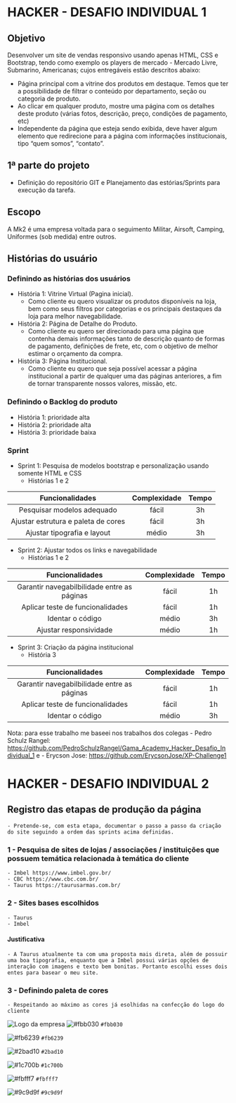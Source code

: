 # HACKER - DESAFIO INDIVIDUAL 1

## Objetivo

Desenvolver um site de vendas responsivo usando apenas HTML, CSS e Bootstrap, tendo como exemplo os players de mercado - Mercado Livre, Submarino, Americanas; cujos entregáveis estão descritos abaixo:

- Página principal com a vitrine dos produtos em destaque. Temos que ter a possibilidade de filtrar o conteúdo por departamento, seção ou categoria de produto.
- Ao clicar em qualquer produto, mostre uma página com os detalhes deste produto (várias fotos, descrição, preço, condições de pagamento, etc)
- Independente da página que esteja sendo exibida, deve haver algum elemento que redirecione para a página com informações institucionais, tipo “quem somos”, “contato”.

## 1ª parte do projeto

- Definição do repositório GIT e Planejamento das estórias/Sprints para execução da tarefa.

## Escopo

A Mk2 é uma empresa voltada para o seguimento Militar, Airsoft, Camping, Uniformes (sob medida) entre outros.

## Histórias do usuário

### Definindo as histórias dos usuários

- História 1: Vitrine Virtual (Pagina inicial).
    - Como cliente eu quero visualizar os produtos disponíveis na loja, bem como seus filtros por categorias e os principais destaques da loja para melhor navegabilidade.
- História 2: Página de Detalhe do Produto.
    - Como cliente eu quero ser direcionado para uma página que contenha demais informações tanto de descrição quanto de formas de pagamento, definições de frete, etc, com o objetivo de melhor estimar o orçamento da compra.
- História 3: Página Institucional.
    - Como cliente eu quero que seja possível acessar a página institucional a partir de qualquer uma das páginas anteriores, a fim de tornar transparente nossos valores, missão, etc.

### Definindo o Backlog do produto

- História 1: prioridade alta
- História 2: prioridade alta
- História 3: prioridade baixa

### Sprint

- Sprint 1: Pesquisa de modelos bootstrap e personalização usando somente HTML e CSS
    - Histórias 1 e 2 

|         Funcionalidades              | Complexidade |   Tempo    |  
|    :----------------------:          | :----------: |   :----:   |  
| Pesquisar modelos adequado           |    fácil     |     3h     | 
| Ajustar estrutura e paleta de cores  |    fácil     |     3h     |
| Ajustar tipografia e layout          |    médio     |     3h     |  
 

- Sprint 2: Ajustar todos os links e navegabilidade
    - Histórias 1 e 2 

|         Funcionalidades                      | Complexidade |   Tempo    |  
|    :----------------------:                  | :----------: |   :----:   |  
| Garantir navegabilbilidade entre as páginas  |    fácil     |     1h     | 
| Aplicar teste de funcionalidades             |    fácil     |     1h     |
| Identar o código                             |    médio     |     3h     | 
| Ajustar responsividade                       |    médio     |     1h     | 

- Sprint 3: Criação da página institucional
    - História 3

|         Funcionalidades                      | Complexidade |   Tempo    |  
|    :----------------------:                  | :----------: |   :----:   |  
| Garantir navegabilbilidade entre as páginas  |    fácil     |     1h     | 
| Aplicar teste de funcionalidades             |    fácil     |     1h     |
| Identar o código                             |    médio     |     3h     | 





Nota:  para esse trabalho me baseei nos trabalhos dos colegas 
    - Pedro Schulz Rangel: https://github.com/PedroSchulzRangel/Gama_Academy_Hacker_Desafio_Individual_1 e
    - Erycson Jose: https://github.com/ErycsonJose/XP-Challenge1

# HACKER - DESAFIO INDIVIDUAL 2

## Registro das etapas de produção da página
    - Pretende-se, com esta etapa, documentar o passo a passo da criação do site seguindo a ordem das sprints acima definidas.

### 1 - Pesquisa de sites de lojas / associações / instituições que possuem temática relacionada à temática do cliente
    - Imbel https://www.imbel.gov.br/
    - CBC https://www.cbc.com.br/
    - Taurus https://taurusarmas.com.br/

### 2 - Sites bases escolhidos
    - Taurus
    - Imbel

#### Justificativa 
    - A Taurus atualmente ta com uma proposta mais direta, além de possuir uma boa tipografia, enquanto que a Imbel possui várias opções de interação com imagens e texto bem bonitas. Portanto escolhi esses dois entes para basear o meu site.

### 3 - Definindo paleta de cores
    - Respeitando ao máximo as cores já esolhidas na confecção do logo do cliente
   ![Logo da empresa](../Gama%20Experience%20-%20Desafio%201/imagens/logo_definitivo.png) ![#fbb030](https://via.placeholder.com/15/fbb030/000000?text=+) `#fbb030`

  ![#fb6239](https://via.placeholder.com/15/fb6239/000000?text=+) `#fb6239`
  
  ![#2bad10](https://via.placeholder.com/15/2bad10/000000?text=+) `#2bad10`

  ![#1c700b](https://via.placeholder.com/15/1c700b/000000?text=+) `#1c700b`

  ![#fbfff7](https://via.placeholder.com/15/fbfff7/000000?text=+) `#fbfff7`

  ![#9c9d9f](https://via.placeholder.com/15/9c9d9f/000000?text=+) `#9c9d9f`



